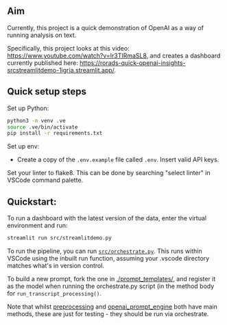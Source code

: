 ## Aim

Currently, this project is a quick demonstration of OpenAI as a way of running analysis on text.

Specifically, this project looks at this video: https://www.youtube.com/watch?v=Ir3TIRmaSL8, and creates a dashboard currently published here: https://rorads-quick-openai-insights-srcstreamlitdemo-1igria.streamlit.app/.

## Quick setup steps

Set up Python: 

```sh
python3 -m venv .ve
source .ve/bin/activate
pip install -r requirements.txt
```

Set up env:

- Create a copy of the `.env.example` file called `.env`. Insert valid API keys.

Set your linter to flake8. This can be done by searching "select linter" in VSCode command palette.

## Quickstart:

To run a dashboard with the latest version of the data, enter the virtual environment and run:

```sh
streamlit run src/streamlitdemo.py
```

To run the pipeline, you can run [`src/orchestrate.py`](./src/orchestrate.py). This runs within VSCode using the inbuilt run function, assuming your .vscode directory matches what's in version control.

To build a new prompt, fork the one in [./prompt_templates/](./prompt_templates), and register it as the model when running the orchestrate.py script (in the method body for `run_transcript_processing()`.

Note that whilst [preprocessing](src/preprocess.py) and [openai_prompt_engine](src/openai_prompt_engine.py) both have main methods, these are just for testing - they should be run via orchestrate.